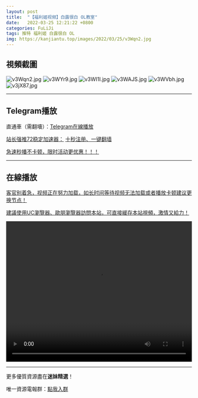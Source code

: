 ```yaml
---
layout: post
title:  "【福利姬视频】白露很白 OL教室"
date:   2022-03-25 12:21:22 +0800
categories: FuLiJi
tags: 推特 福利姬 白露很白 OL
img: https://kanjiantu.top/images/2022/03/25/v3Wqn2.jpg
---
```



## 視頻截圖

![v3Wqn2.jpg](https://kanjiantu.top/images/2022/03/25/v3Wqn2.jpg)
![v3WYr9.jpg](https://kanjiantu.top/images/2022/03/25/v3WYr9.jpg)
![v3WI1I.jpg](https://kanjiantu.top/images/2022/03/25/v3WI1I.jpg)
![v3WAJS.jpg](https://kanjiantu.top/images/2022/03/25/v3WAJS.jpg)
![v3WVbh.jpg](https://kanjiantu.top/images/2022/03/25/v3WVbh.jpg)
![v3jX87.jpg](https://kanjiantu.top/images/2022/03/25/v3jX87.jpg)

* * *
## Telegram播放

直通車（需翻墻）：[Telegram在線播放](https://t.me/mimeijingxuan/123)

<u>站长强推72稳定加速器：</u> [十秒注册、一键翻墙](https://www.mimei.blog/skip/vpn.html)


<u>急速秒播不卡顿，限时活动更优惠！！！</u>
* * *
## 在線播放
<u>客官别着急，视频正在努力加载，如长时间等待视频无法加载或者播放卡顿建议更换节点！</u>

<u>建議使用UC瀏覽器、歐朋瀏覽器訪問本站，可直接緩存本站視頻，激情又給力！</u>
<center><video src="https://cdn.publer.io/uploads/videos/6248023cdb279732fb55c5a9/121c10854e57587ef68a9dcb2694a697.mp4" width="100%" height="380px" controls="controls"></video></center>


* * *
更多優質資源盡在**迷妹精選**！

唯一資源電報群：[點我入群](https://t.me/mimeijingxuan)


